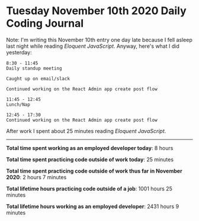 # Tuesday November 10th 2020 Daily Coding Journal

Note: I'm writing this November 10th entry one day late because I fell asleep last night while reading _Eloquent JavaScript_. Anyway, here's what I did yesterday:

```
8:30 - 11:45
Daily standup meeting

Caught up on email/slack

Continued working on the React Admin app create post flow

11:45 - 12:45
Lunch/Nap

12:45 - 17:30
Continued working on the React Admin app create post flow
```

After work I spent about 25 minutes reading _Eloquent JavaScript_.

---

**Total time spent working as an employed developer today**: 8 hours

**Total time spent practicing code outside of work today**: 25 minutes

**Total time spent practicing code outside of work thus far in November 2020**: 2 hours 7 minutes

**Total lifetime hours practicing code outside of a job**: 1001 hours 25 minutes

**Total lifetime hours working as an employed developer**: 2431 hours 9 minutes
